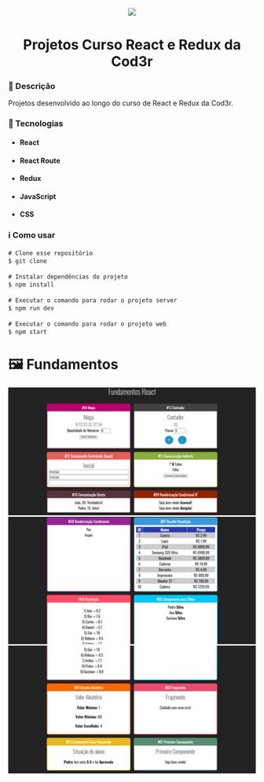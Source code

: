 <p align='center'><img width='200' src="https://miro.medium.com/max/800/1*HBoFpeOTCuIDQMKsSpYN7A.png"></p>
<h1 align='center'>Projetos Curso React e Redux da Cod3r</h1>

<h3>🔖 Descrição</h3>
<p>Projetos desenvolvido ao longo do curso de React e Redux da Cod3r.</p>

<h3>🚀 Tecnologias</h3>
<ul>
    <li><h4>React</h4></li>
    <li><h4>React Route</h4></li>
    <li><h4>Redux</h4></li>
    <li><h4>JavaScript</h4></li>
    <li><h4>CSS</h4></li>
</ul>

<h3>ℹ️ Como usar</h3>

    # Clone esse repositório
    $ git clone 
    
    # Instalar dependências do projeto
    $ npm install
    
    # Executar o comando para rodar o projeto server
    $ npm run dev
    
    # Executar o comando para rodar o projeto web
    $ npm start


<h1>🖼 Fundamentos</h1>
<img src="./fundamentos-react/assets/imgs/FundamentosReact(1).png">
<br/>
<img src="./fundamentos-react/assets/imgs/FundamentosReact(2).png">
<br/>
<img src="./fundamentos-react/assets/imgs/FundamentosReact(3).png">
<br/>
